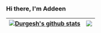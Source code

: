 ### Hi there, I'm Addeen


| <a href="https://github.com/anuraghazra/github-readme-stats"><img align="center" src="https://github-readme-stats.vercel.app/api?username=itzdeenzxx&show_icons=true&include_all_commits=true&theme=buefy&hide_border=true" alt="Durgesh's github stats" /></a> | <a href="https://github.com/anuraghazra/github-readme-stats"><img align="center" src="https://github-readme-stats.vercel.app/api/top-langs/?username=itzdeenzxx&layout=compact&theme=buefy&hide_border=true" /></a> |
| ------------- | ------------- |
